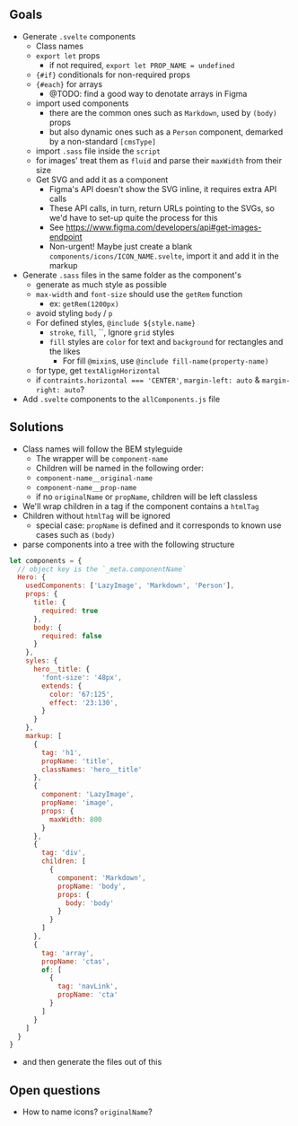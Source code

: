 ## Goals

- Generate `.svelte` components
  - Class names
  - `export let` props
    - if not required, `export let PROP_NAME = undefined`
  - `{#if}` conditionals for non-required props
  - `{#each}` for arrays
    - @TODO: find a good way to denotate arrays in Figma
  - import used components
    - there are the common ones such as `Markdown`, used by `(body)` props
    - but also dynamic ones such as a `Person` component, demarked by a non-standard `[cmsType]`
  - import `.sass` file inside the `script`
  - for images' treat them as `fluid` and parse their `maxWidth` from their size
  - Get SVG and add it as a component
    - Figma's API doesn't show the SVG inline, it requires extra API calls
    - These API calls, in turn, return URLs pointing to the SVGs, so we'd have to set-up quite the process for this
    - See https://www.figma.com/developers/api#get-images-endpoint
    - Non-urgent! Maybe just create a blank `components/icons/ICON_NAME.svelte`, import it and add it in the markup
- Generate `.sass` files in the same folder as the component's
  - generate as much style as possible
  - `max-width` and `font-size` should use the `getRem` function
    - ex: `getRem(1200px)`
  - avoid styling `body` / `p`
  - For defined styles, `@include ${style.name}`
    - `stroke`, `fill`, ``, Ignore `grid` styles
    - `fill` styles are `color` for text and `background` for rectangles and the likes
      - For fill `@mixin`s, use `@include fill-name(property-name)`
  - for type, get `textAlignHorizontal`
  - if `contraints.horizontal === 'CENTER'`, `margin-left: auto` & `margin-right: auto`?
- Add `.svelte` components to the `allComponents.js` file

## Solutions

- Class names will follow the BEM styleguide
  - The wrapper will be `component-name`
  - Children will be named in the following order:
  - `component-name__original-name`
  - `component-name__prop-name`
  - if no `originalName` or `propName`, children will be left classless
- We'll wrap children in a tag if the component contains a `htmlTag`
- Children without `htmlTag` will be ignored
  - special case: `propName` is defined and it corresponds to known use cases such as `(body)`
- parse components into a tree with the following structure

```js
let components = {
  // object key is the `_meta.componentName`
  Hero: {
    usedComponents: ['LazyImage', 'Markdown', 'Person'],
    props: {
      title: {
        required: true
      },
      body: {
        required: false
      }
    },
    syles: {
      hero__title: {
        'font-size': '48px',
        extends: {
          color: '67:125',
          effect: '23:130',
        }
      }
    },
    markup: [
      {
        tag: 'h1',
        propName: 'title',
        classNames: 'hero__title'
      },
      {
        component: 'LazyImage',
        propName: 'image',
        props: {
          maxWidth: 800
        }
      },
      {
        tag: 'div',
        children: [
          {
            component: 'Markdown',
            propName: 'body',
            props: {
              body: 'body'
            }
          }
        ]
      },
      {
        tag: 'array',
        propName: 'ctas',
        of: [
          {
            tag: 'navLink',
            propName: 'cta'
          }
        ]
      }
    ]
  }
}
```

- and then generate the files out of this

## Open questions

- How to name icons? `originalName`?
